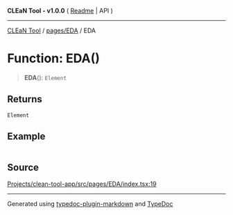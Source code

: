 **CLEaN Tool - v1.0.0** ( [Readme](../../../README.md) \| API )

***

[CLEaN Tool](../../../modules.md) / [pages/EDA](../README.md) / EDA

# Function: EDA()

> **EDA**(): `Element`

## Returns

`Element`

## Example

```ts

```

## Source

[Projects/clean-tool-app/src/pages/EDA/index.tsx:19](https://github.com/yuckyh/clean-tool-app/)

***

Generated using [typedoc-plugin-markdown](https://www.npmjs.com/package/typedoc-plugin-markdown) and [TypeDoc](https://typedoc.org/)
